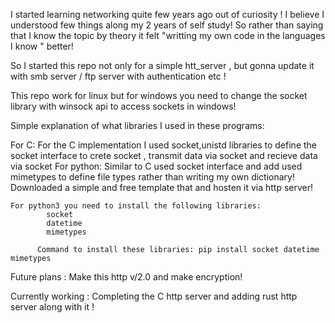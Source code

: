 I started learning networking quite few years ago  out of curiosity ! I believe I understood few things along my 2 years of self study! So rather than saying that I know the topic by theory it felt "writting my own code in the languages I know " better!

So I started this repo not only for a simple htt_server , but gonna update it with smb server / ftp server with authentication etc ! 

This repo work for linux but for windows you need to change the socket library with winsock api to access sockets in windows!


Simple explanation of what libraries I used in these programs: 

For C:
      For the C implementation I used socket,unistd libraries to define the socket interface to crete socket , transmit data via socket and recieve data via socket
    For python:
        Similar to C used socket interface and add used mimetypes to define file types rather than writing my own dictionary! Downloaded a simple and free template that and hosten it via http server!



    For python3 you need to install the following libraries:
            socket 
            datetime
            mimetypes

          Command to install these libraries: pip install socket datetime mimetypes

Future plans :  Make this http v/2.0 and make encryption!

Currently working : Completing the C http server and adding rust http server along with it !
